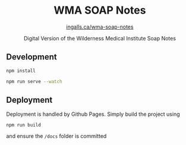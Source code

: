 <h1 align='center'>WMA SOAP Notes</h1>

<p align='center'><a href='http://ingalls.ca/wma-soap-notes/'>ingalls.ca/wma-soap-notes</a></p>

<p align='center'>Digital Version of the Wilderness Medical Institute Soap Notes</p>

## Development

```sh
npm install
```

```sh
npm run serve --watch
```

## Deployment

Deployment is handled by Github Pages. Simply build the project using

```
npm run build
```

and ensure the `/docs` folder is committed
